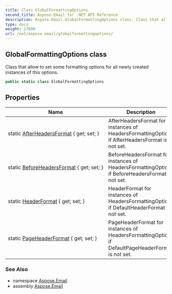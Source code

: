 ```yaml
---
title: Class GlobalFormattingOptions
second_title: Aspose.Email for .NET API Reference
description: Aspose.Email.GlobalFormattingOptions class. Class that allow to set some formatting options for all newly created instances of this options
type: docs
weight: 17600
url: /net/aspose.email/globalformattingoptions/
---
```

## GlobalFormattingOptions class

Class that allow to set some formatting options for all newly created instances of this options.

```csharp
public static class GlobalFormattingOptions
```

## Properties

| Name | Description |
| --- | --- |
| static [AfterHeadersFormat](../../aspose.email/globalformattingoptions/afterheadersformat/) { get; set; } | AfterHeadersFormat for instances of HeadersFormattingOptions if AfterHeadersFormat is not set. |
| static [BeforeHeadersFormat](../../aspose.email/globalformattingoptions/beforeheadersformat/) { get; set; } | BeforeHeadersFormat for instances of HeadersFormattingOptions if BeforeHeadersFormat is not set. |
| static [HeaderFormat](../../aspose.email/globalformattingoptions/headerformat/) { get; set; } | HeaderFormat for instances of HeadersFormattingOptions if DefaultHeaderFormat is not set. |
| static [PageHeaderFormat](../../aspose.email/globalformattingoptions/pageheaderformat/) { get; set; } | PageHeaderFormat for instances of HeadersFormattingOptions if DefaultPageHeaderFormat is not set. |

### See Also

* namespace [Aspose.Email](../../aspose.email/)
* assembly [Aspose.Email](../../)


